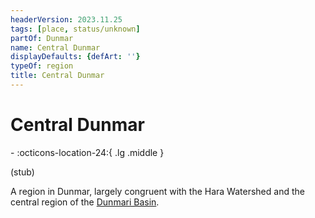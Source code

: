 ```yaml
---
headerVersion: 2023.11.25
tags: [place, status/unknown]
partOf: Dunmar
name: Central Dunmar
displayDefaults: {defArt: ''}
typeOf: region
title: Central Dunmar
---
```

# Central Dunmar
<div class="grid cards ext-narrow-margin ext-one-column" markdown>
-    :octicons-location-24:{ .lg .middle }   
</div>


(stub)

 A region in Dunmar, largely congruent with the Hara Watershed and the central region of the [Dunmari Basin](<../../../dunmari-basin/dunmari-basin.md>). 